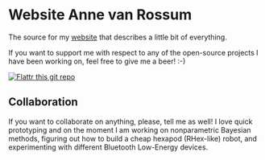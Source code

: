 # Website Anne van Rossum

The source for my [website](https://mrquincle.github.io) that describes a little bit of everything.

If you want to support me with respect to any of the open-source projects I have been working on, feel free to give me a beer! :-)

[![Flattr this git repo](http://api.flattr.com/button/flattr-badge-large.png)](https://flattr.com/submit/auto?user_id=annevanrossum&url=github.com/mrquincle&title=Flattr&tags=github&category=software)

## Collaboration

If you want to collaborate on anything, please, tell me as well! I love quick prototyping and on the moment I am working on nonparametric Bayesian methods, figuring out how to build a cheap hexapod (RHex-like) robot, and experimenting with different Bluetooth Low-Energy devices.
